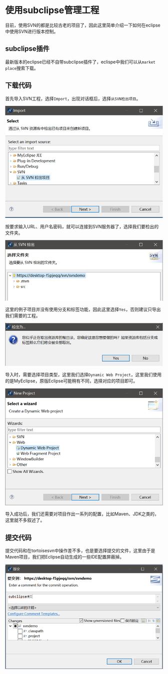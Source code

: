 # 使用subclipse管理工程

目前，使用SVN的都是比较古老的项目了，因此这里简单介绍一下如何在eclipse中使用SVN进行版本控制。

## subclipse插件

最新版本的eclipse已经不自带subclipse插件了，eclispe中我们可以从`market place`搜索下载。

## 下载代码

首先导入SVN工程，选择`Import`，出现对话框后，选择`从SVN检出项目`。

![](res/1.png)

按要求输入URL、用户名密码，就可以连接到SVN服务器了，选择我们要检出的文件夹。

![](res/2.png)

这里的例子项目并没有使用分支和标签功能，因此这里选择`Yes`，否则建议只导出我们需要的工程。

![](res/3.png)

导入时，需要选择项目类型，这里我们选择`Dynamic Web Project`，这里我们使用的是MyEclipse，原版Eclipse可能稍有不同，选择对应的项目即可。

![](res/4.png)

导入成功后，我们还需要对项目作出一系列的配置，比如Maven、JDK之类的，这里就不多叙述了。

## 提交代码

提交代码和在tortoisesvn中操作差不多，也是要选择提交的文件，这里由于是Maven项目，我们把Eclipse自动生成的一些IDE配置屏蔽掉。

![](res/5.png)
